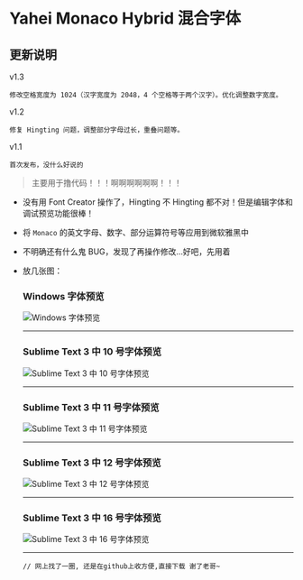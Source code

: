 # Yahei Monaco Hybrid 混合字体

## 更新说明

v1.3

	修改空格宽度为 1024（汉字宽度为 2048，4 个空格等于两个汉字）。优化调整数字宽度。

v1.2

	修复 Hingting 问题，调整部分字母过长，重叠问题等。

v1.1

	首次发布，没什么好说的

>主要用于撸代码！！！啊啊啊啊啊啊！！！

* 没有用 Font Creator 操作了，Hingting 不 Hingting 都不对！但是编辑字体和调试预览功能很棒！

* 将 `Monaco` 的英文字母、数字、部分运算符号等应用到微软雅黑中

* 不明确还有什么鬼 BUG，发现了再操作修改...好吧，先用着

* 放几张图：

    ### Windows 字体预览

    ![Windows 字体预览](./screenshot/Font-Preview.png)
    
    ---

    ### Sublime Text 3 中 10 号字体预览

    ![Sublime Text 3 中 10 号字体预览](./screenshot/10.png)

    ---

    ### Sublime Text 3 中 11 号字体预览

    ![Sublime Text 3 中 11 号字体预览](./screenshot/11.png)

    ---

    ### Sublime Text 3 中 12 号字体预览

    ![Sublime Text 3 中 12 号字体预览](./screenshot/12.png)

    ---

    ### Sublime Text 3 中 16 号字体预览

    ![Sublime Text 3 中 16 号字体预览](./screenshot/16.png)

    ---
    
    `// 网上找了一圈, 还是在github上收方便,直接下载 谢了老哥~`
